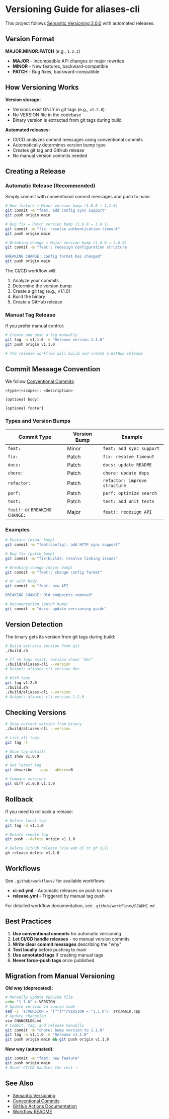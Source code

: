 # Versioning Guide for aliases-cli

This project follows [Semantic Versioning 2.0.0](https://semver.org/) with automated releases.

## Version Format

**MAJOR.MINOR.PATCH** (e.g., `1.2.3`)

- **MAJOR** - Incompatible API changes or major rewrites
- **MINOR** - New features, backward-compatible
- **PATCH** - Bug fixes, backward-compatible

## How Versioning Works

**Version storage:**
- Versions exist ONLY in git tags (e.g., `v1.2.0`)
- No VERSION file in the codebase
- Binary version is extracted from git tags during build

**Automated releases:**
- CI/CD analyzes commit messages using conventional commits
- Automatically determines version bump type
- Creates git tag and GitHub release
- No manual version commits needed

## Creating a Release

### Automatic Release (Recommended)

Simply commit with conventional commit messages and push to main:

```bash
# New feature → Minor version bump (1.0.0 → 1.1.0)
git commit -m "feat: add config sync support"
git push origin main

# Bug fix → Patch version bump (1.0.0 → 1.0.1)
git commit -m "fix: resolve authentication timeout"
git push origin main

# Breaking change → Major version bump (1.0.0 → 2.0.0)
git commit -m "feat!: redesign configuration structure

BREAKING CHANGE: Config format has changed"
git push origin main
```

The CI/CD workflow will:
1. Analyze your commits
2. Determine the version bump
3. Create a git tag (e.g., v1.1.0)
4. Build the binary
5. Create a GitHub release

### Manual Tag Release

If you prefer manual control:

```bash
# Create and push a tag manually
git tag -a v1.1.0 -m "Release version 1.1.0"
git push origin v1.1.0

# The release workflow will build and create a GitHub release
```

## Commit Message Convention

We follow [Conventional Commits](https://www.conventionalcommits.org/):

```
<type>(<scope>): <description>

[optional body]

[optional footer]
```

### Types and Version Bumps

| Commit Type | Version Bump | Example |
|-------------|--------------|---------|
| `feat:` | Minor | `feat: add sync support` |
| `fix:` | Patch | `fix: resolve timeout` |
| `docs:` | Patch | `docs: update README` |
| `chore:` | Patch | `chore: update deps` |
| `refactor:` | Patch | `refactor: improve structure` |
| `perf:` | Patch | `perf: optimize search` |
| `test:` | Patch | `test: add unit tests` |
| `feat!:` or `BREAKING CHANGE:` | Major | `feat!: redesign API` |

### Examples

```bash
# Feature (minor bump)
git commit -m "feat(config): add HTTP sync support"

# Bug fix (patch bump)
git commit -m "fix(build): resolve linking issues"

# Breaking change (major bump)
git commit -m "feat!: change config format"

# Or with body
git commit -m "feat: new API

BREAKING CHANGE: Old endpoints removed"

# Documentation (patch bump)
git commit -m "docs: update versioning guide"
```

## Version Detection

The binary gets its version from git tags during build:

```bash
# Build extracts version from git
./build.sh

# If no tags exist, version shows "dev"
./build/aliases-cli --version
# Output: aliases-cli version dev

# With tags
git tag v1.2.0
./build.sh
./build/aliases-cli --version
# Output: aliases-cli version 1.2.0
```

## Checking Versions

```bash
# Show current version from binary
./build/aliases-cli --version

# List all tags
git tag -l

# Show tag details
git show v1.0.0

# Get latest tag
git describe --tags --abbrev=0

# Compare versions
git diff v1.0.0 v1.1.0
```

## Rollback

If you need to rollback a release:

```bash
# Delete local tag
git tag -d v1.1.0

# Delete remote tag
git push --delete origin v1.1.0

# Delete GitHub release (via web UI or gh CLI)
gh release delete v1.1.0
```

## Workflows

See `.github/workflows/` for available workflows:

- **ci-cd.yml** - Automatic releases on push to main
- **release.yml** - Triggered by manual tag push

For detailed workflow documentation, see `.github/workflows/README.md`

## Best Practices

1. **Use conventional commits** for automatic versioning
2. **Let CI/CD handle releases** - no manual version commits
3. **Write clear commit messages** describing the "why"
4. **Test locally** before pushing to main
5. **Use annotated tags** if creating manual tags
6. **Never force-push tags** once published

## Migration from Manual Versioning

**Old way (deprecated):**
```bash
# Manually update VERSION file
echo "1.1.0" > VERSION
# Update version in source code
sed -i 's/VERSION = "[^"]*"/VERSION = "1.1.0"/' src/main.cpp
# Update changelog
vim CHANGELOG.md
# Commit, tag, and release manually
git commit -m "chore: bump version to 1.1.0"
git tag -a v1.1.0 -m "Release v1.1.0"
git push origin main && git push origin v1.1.0
```

**New way (automated):**
```bash
git commit -m "feat: new feature"
git push origin main
# Done! CI/CD handles the rest ✨
```

## See Also

- [Semantic Versioning](https://semver.org/)
- [Conventional Commits](https://www.conventionalcommits.org/)
- [GitHub Actions Documentation](https://docs.github.com/actions)
- [Workflow README](.github/workflows/README.md)
